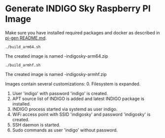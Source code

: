 Generate INDIGO Sky Raspberry PI Image
==============

Make sure you have installed required packages and docker as described in
[pi-gen README.md](https://github.com/RPi-Distro/pi-gen/blob/master/README.md).
```
./build_arm64.sh
```
The created image is named <DATE>-indigosky-arm64.zip

```
./build_armhf.sh
```
The created image is named <DATE>-indigosky-armhf.zip

Images contain several customizations:
0. Filesystem is expanded.
1. User 'indigo' with password 'indigo' is created.
2. APT source list of INDIGO is added and latest INDIGO package is installed.
3. INDIGO process started via systemd as user indigo.
4. WiFi access point with SSID 'indigosky' and password 'indigosky' is created.
5. SSH daemon is started.
6. Sudo commands as user 'indigo' without password.
